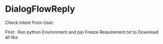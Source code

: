 # DialogFlowReply
Check Intent From User.

FIrst : Run python Environment and pip Freeze Requirement.txt to Download all libs
